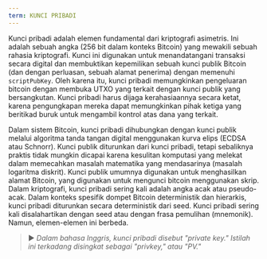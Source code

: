 ```yaml
---
term: KUNCI PRIBADI
---
```


Kunci pribadi adalah elemen fundamental dari kriptografi asimetris. Ini adalah sebuah angka (256 bit dalam konteks Bitcoin) yang mewakili sebuah rahasia kriptografi. Kunci ini digunakan untuk menandatangani transaksi secara digital dan membuktikan kepemilikan sebuah kunci publik Bitcoin (dan dengan perluasan, sebuah alamat penerima) dengan memenuhi `scriptPubKey`. Oleh karena itu, kunci pribadi memungkinkan pengeluaran bitcoin dengan membuka UTXO yang terkait dengan kunci publik yang bersangkutan. Kunci pribadi harus dijaga kerahasiaannya secara ketat, karena pengungkapan mereka dapat memungkinkan pihak ketiga yang beritikad buruk untuk mengambil kontrol atas dana yang terkait.

Dalam sistem Bitcoin, kunci pribadi dihubungkan dengan kunci publik melalui algoritma tanda tangan digital menggunakan kurva elips (ECDSA atau Schnorr). Kunci publik diturunkan dari kunci pribadi, tetapi sebaliknya praktis tidak mungkin dicapai karena kesulitan komputasi yang melekat dalam memecahkan masalah matematika yang mendasarinya (masalah logaritma diskrit). Kunci publik umumnya digunakan untuk menghasilkan alamat Bitcoin, yang digunakan untuk mengunci bitcoin menggunakan skrip. Dalam kriptografi, kunci pribadi sering kali adalah angka acak atau pseudo-acak. Dalam konteks spesifik dompet Bitcoin deterministik dan hierarkis, kunci pribadi diturunkan secara deterministik dari seed. Kunci pribadi sering kali disalahartikan dengan seed atau dengan frasa pemulihan (mnemonik). Namun, elemen-elemen ini berbeda.

> ► *Dalam bahasa Inggris, kunci pribadi disebut "private key." Istilah ini terkadang disingkat sebagai "privkey," atau "PV."*